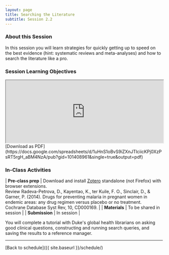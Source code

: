 ```yaml
---
layout: page
title: Searching the Literature 
subtitle: Session 2.2
---
```


### About this Session

In this session you will learn strategies for quickly getting up to speed on the best evidence (hint: systematic reviews and meta-analyses) and how to search the literature like a pro.

### Session Learning Objectives
<iframe width="100%" height="200" src="https://docs.google.com/spreadsheets/d/1uHnS1oBvS9iZXnJTlciicKPj0XzPsRT5rgH_aBM4NzA/pubhtml?gid=101408961&amp;single=true&amp;widget=true&amp;headers=false"></iframe>
[Download as PDF](https://docs.google.com/spreadsheets/d/1uHnS1oBvS9iZXnJTlciicKPj0XzPsRT5rgH_aBM4NzA/pub?gid=101408961&single=true&output=pdf)

### In-Class Activities

| **Pre-class prep** | Download and install [Zotero](https://www.zotero.org/) standalone (not Firefox) with browser extensions.
<br>
Review Radeva-Petrova, D., Kayentao, K., ter Kuile, F. O., Sinclair, D., & Garner, P. (2014). Drugs for preventing malaria in pregnant women in endemic areas: any drug regimen versus placebo or no treatment. Cochrane Database Syst Rev, 10, CD000169. |
| **Materials**       | To be shared in session |
| **Submission**     | In session |

You will complete a tutorial with Duke's global health librarians on asking good clinical questions, constructing and running search queries, and saving the results to a reference manager.

* * *

[Back to schedule]({{ site.baseurl }}/schedule/)